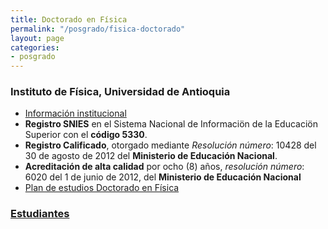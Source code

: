 ```yaml
---
title: Doctorado en Física
permalink: "/posgrado/fisica-doctorado"
layout: page
categories:
- posgrado
---
```


### Instituto de Física, Universidad de Antioquia

* [Información institucional](http://bit.ly/doctoradofisica)
* __Registro SNIES__ en el Sistema Nacional de Informaciön de la Educaciön Superior con el __código 5330__.
* __Registro Calificado__, otorgado mediante _Resolución número_: 10428 del 30 de agosto de 2012 del __Ministerio de Educación Nacional__.
* __Acreditación de alta calidad__ por ocho (8) años, _resolución número_: 6020 del 1 de junio de 2012, del __Ministerio de Educación Nacional__
* [Plan de estudios Doctorado en Física](https://drive.google.com/open?id=1ms9MKEi_D85bJVWOhsCvXUieBFDJ5bRK)


<!-- in repository: _pages/files/estudiantes.md-->

### [Estudiantes](/files/estudiantes-doctorado)
